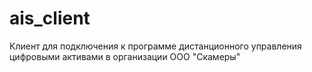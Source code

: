# ais_client
Клиент для подключения к программе дистанционного управления цифровыми активами в организации ООО "Скамеры"
